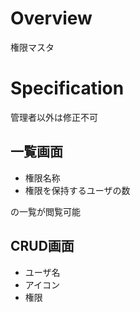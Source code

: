 # Overview
権限マスタ

# Specification
管理者以外は修正不可

## 一覧画面

- 権限名称
- 権限を保持するユーザの数

の一覧が閲覧可能

## CRUD画面

- ユーザ名
- アイコン
- 権限